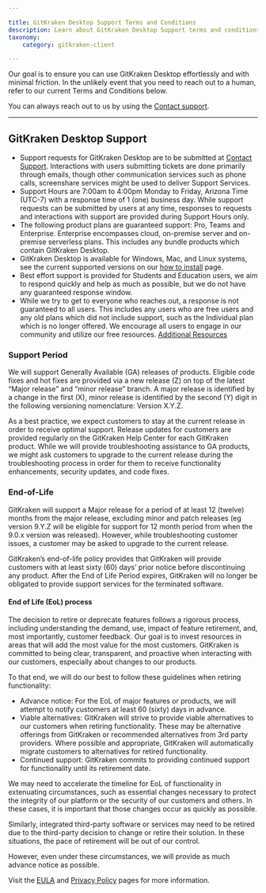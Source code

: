 ```yaml
---

title: GitKraken Desktop Support Terms and Conditions
description: Learn about GitKraken Desktop Support terms and conditions
taxonomy:
    category: gitkraken-client

---
```



Our goal is to ensure you can use GitKraken Desktop effortlessly and with minimal friction. In the unlikely event that you need to reach out to a human, refer to our current Terms and Conditions below.

You can always reach out to us by using the [Contact support](https://help.gitkraken.com/gitkraken-client/contact-support/).

---

## GitKraken Desktop Support

- Support requests for GitKraken Desktop are to be submitted at [Contact Support](https://help.gitkraken.com/gitkraken-client/contact-support/). Interactions with users submitting tickets are done primarily through emails, though other communication services such as phone calls, screenshare services might be used to deliver Support Services. 
- Support Hours are 7:00am to 4:00pm Monday to Friday, Arizona Time (UTC-7) with a response time of 1 (one) business day. While support requests can be submitted by users at any time, responses to requests and interactions with support are provided during Support Hours only.
- The following product plans are guaranteed support: Pro, Teams and Enterprise. Enterprise encompasses cloud, on-premise server and on-premise serverless plans. This includes any bundle products which contain GitKraken Desktop. 
- GitKraken Desktop is available for Windows, Mac, and Linux systems, see the current supported versions on our [how to install](https://help.gitkraken.com/gitkraken-client/how-to-install/) page.
- Best effort support is provided for Students and Education users, we aim to respond quickly and help as much as possible, but we do not have any guaranteed response window.
- While we try to get to everyone who reaches out, a response is not guaranteed to all users. This includes any users who are free users and any old plans which did not include support, such as the Individual plan which is no longer offered. We encourage all users to engage in our community and utilize our free resources. [Additional Resources](https://help.gitkraken.com/gitkraken-client/gitkraken-client-home/#additional-resources)

### Support Period
 
We will support Generally Available (GA) releases of products. Eligible code fixes and hot fixes are provided via a new release (Z) on top of the latest “Major release” and “minor release” branch. A major release is identified by a change in the first (X), minor release is identified by the second (Y) digit in the following versioning nomenclature: Version X.Y.Z.

As a best practice, we expect customers to stay at the current release in order to receive optimal support. Release updates for customers are provided regularly on the GitKraken Help Center for each GitKraken product. While we will provide troubleshooting assistance to GA products, we might ask customers to upgrade to the current release during the troubleshooting process in order for them to receive functionality enhancements, security updates, and code fixes. 

### End-of-Life 

GitKraken will support a Major release for a period of at least 12 (twelve) months from the major release, excluding minor and patch releases (eg version 9.Y.Z will be eligible for support for 12 month period from when the 9.0.x version was released). However, while troubleshooting customer issues, a customer may be asked to upgrade to the current release.

GitKraken’s end-of-life policy provides that GitKraken will provide customers with at least sixty (60) days’ prior notice before discontinuing any product. After the End of Life Period expires, GitKraken will no longer be obligated to provide support services for the terminated software.

#### End of Life (EoL) process

The decision to retire or deprecate features follows a rigorous process, including understanding the demand, use, impact of feature retirement, and, most importantly, customer feedback. Our goal is to invest resources in areas that will add the most value for the most customers. GitKraken is committed to being clear, transparent, and proactive when interacting with our customers, especially about changes to our products. 

To that end, we will do our best to follow these guidelines when retiring functionality:

- Advance notice: For the EoL of major features or products, we will attempt to notify customers at least 60 (sixty) days in advance.
- Viable alternatives: GitKraken will strive to provide viable alternatives to our customers when retiring functionality. These may be alternative offerings from GitKraken or recommended alternatives from 3rd party providers. Where possible and appropriate, GitKraken will automatically migrate customers to alternatives for retired functionality.
- Continued support: GitKraken commits to providing continued support for functionality until its retirement date.

We may need to accelerate the timeline for EoL of functionality in extenuating circumstances, such as essential changes necessary to protect the integrity of our platform or the security of our customers and others. In these cases, it is important that those changes occur as quickly as possible.

Similarly, integrated third-party software or services may need to be retired due to the third-party decision to change or retire their solution. In these situations, the pace of retirement will be out of our control.

However, even under these circumstances, we will provide as much advance notice as possible.



Visit the [EULA](https://www.gitkraken.com/eula) and [Privacy Policy](https://www.gitkraken.com/privacy) pages for more information.